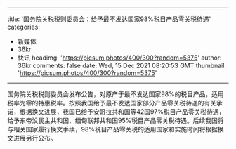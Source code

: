 
---
title: '国务院关税税则委员会：给予最不发达国家98%税目产品零关税待遇'
categories: 
 - 新媒体
 - 36kr
 - 快讯
headimg: 'https://picsum.photos/400/300?random=5375'
author: 36kr
comments: false
date: Wed, 15 Dec 2021 08:20:53 GMT
thumbnail: 'https://picsum.photos/400/300?random=5375'
---

<div>   
国务院关税税则委员会发布公告，对原产于最不发达国家98%的税目产品，适用税率为零的特惠税率。按照我国给予最不发达国家部分产品零关税待遇的有关承诺，根据换文进展，我国已给予安哥拉共和国等42国97%税目产品零关税待遇，给予东帝汶民主共和国、缅甸联邦共和国95%税目产品零关税待遇。后续我国将与相关国家履行换文手续，98%税目产品零关税的适用国家和实施时间将根据换文进展另行公布。  
</div>
            